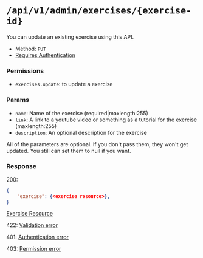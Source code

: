 # `/api/v1/admin/exercises/{exercise-id}`
You can update an existing exercise using this API.

- Method: `PUT`
- [Requires Authentication](../../auth/login.md#how-to-use-api-token)

### Permissions

- `exercises.update`: to update a exercise

### Params

- `name`: Name of the exercise (required|maxlength:255)
- `link`: A link to a youtube video or something as a tutorial for the exercise (maxlength:255)
- `description`: An optional description for the exercise

All of the parameters are optional. If you don't pass them, they won't get updated.
You still can set them to null if you want.

### Response

200:
```json
{
    "exercise": {<exercise resource>},
}
```

[Exercise Resource](../../resources/exercise.md)

422: [Validation error](../../validation-errors.md)

401: [Authentication error](../../authentication-errors.md)

403: [Permission error](../../permission-errors.md)
